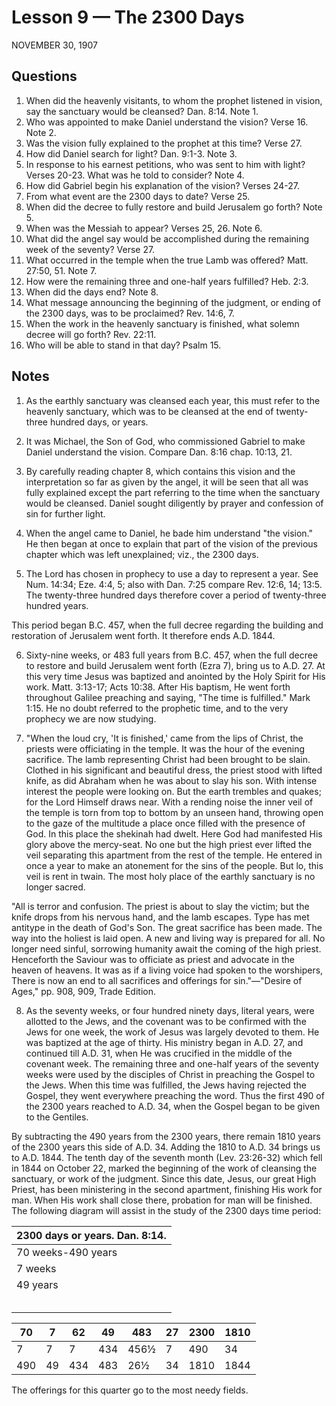 # Lesson 9 — The 2300 Days

NOVEMBER 30, 1907

## Questions

1. When did the heavenly visitants, to whom the prophet listened in vision, say the sanctuary would be cleansed? Dan. 8:14. Note 1.
2. Who was appointed to make Daniel understand the vision? Verse 16. Note 2.
3. Was the vision fully explained to the prophet at this time? Verse 27.
4. How did Daniel search for light? Dan. 9:1-3. Note 3.
5. In response to his earnest petitions, who was sent to him with light? Verses 20-23. What was he told to consider? Note 4.
6. How did Gabriel begin his explanation of the vision? Verses 24-27.
7. From what event are the 2300 days to date? Verse 25.
8. When did the decree to fully restore and build Jerusalem go forth? Note 5.
9. When was the Messiah to appear? Verses 25, 26. Note 6.
10. What did the angel say would be accomplished during the remaining week of the seventy? Verse 27.
11. What occurred in the temple when the true Lamb was offered? Matt. 27:50, 51. Note 7.
12. How were the remaining three and one-half years fulfilled? Heb. 2:3.
13. When did the days end? Note 8.
14. What message announcing the beginning of the judgment, or ending of the 2300 days, was to be proclaimed? Rev. 14:6, 7.
15. When the work in the heavenly sanctuary is finished, what solemn decree will go forth? Rev. 22:11.
16. Who will be able to stand in that day? Psalm 15.

## Notes

1. As the earthly sanctuary was cleansed each year, this must refer to the heavenly sanctuary, which was to be cleansed at the end of twenty-three hundred days, or years.

2. It was Michael, the Son of God, who commissioned Gabriel to make Daniel understand the vision. Compare Dan. 8:16 chap. 10:13, 21.

3. By carefully reading chapter 8, which contains this vision and the interpretation so far as given by the angel, it will be seen that all was fully explained except the part referring to the time when the sanctuary would be cleansed. Daniel sought diligently by prayer and confession of sin for further light.

4. When the angel came to Daniel, he bade him understand "the vision." He then began at once to explain that part of the vision of the previous chapter which was left unexplained; viz., the 2300 days.

5. The Lord has chosen in prophecy to use a day to represent a year. See Num. 14:34; Eze. 4:4, 5; also with Dan. 7:25 compare Rev. 12:6, 14; 13:5. The twenty-three hundred days therefore cover a period of twenty-three hundred years.

This period began B.C. 457, when the full decree regarding the building and restoration of Jerusalem went forth. It therefore ends A.D. 1844.

6. Sixty-nine weeks, or 483 full years from B.C. 457, when the full decree to restore and build Jerusalem went forth (Ezra 7), bring us to A.D. 27. At this very time Jesus was baptized and anointed by the Holy Spirit for His work. Matt. 3:13-17; Acts 10:38. After His baptism, He went forth throughout Galilee preaching and saying, "The time is fulfilled." Mark 1:15. He no doubt referred to the prophetic time, and to the very prophecy we are now studying.

7. "When the loud cry, 'It is finished,' came from the lips of Christ, the priests were officiating in the temple. It was the hour of the evening sacrifice. The lamb representing Christ had been brought to be slain. Clothed in his significant and beautiful dress, the priest stood with lifted knife, as did Abraham when he was about to slay his son. With intense interest the people were looking on. But the earth trembles and quakes; for the Lord Himself draws near. With a rending noise the inner veil of the temple is torn from top to bottom by an unseen hand, throwing open to the gaze of the multitude a place once filled with the presence of God. In this place the shekinah had dwelt. Here God had manifested His glory above the mercy-seat. No one but the high priest ever lifted the veil separating this apartment from the rest of the temple. He entered in once a year to make an atonement for the sins of the people. But lo, this veil is rent in twain. The most holy place of the earthly sanctuary is no longer sacred.

"All is terror and confusion. The priest is about to slay the victim; but the knife drops from his nervous hand, and the lamb escapes. Type has met antitype in the death of God's Son. The great sacrifice has been made. The way into the holiest is laid open. A new and living way is prepared for all. No longer need sinful, sorrowing humanity await the coming of the high priest. Henceforth the Saviour was to officiate as priest and advocate in the heaven of heavens. It was as if a living voice had spoken to the worshipers, There is now an end to all sacrifices and offerings for sin."—"Desire of Ages," pp. 908, 909, Trade Edition.

8. As the seventy weeks, or four hundred ninety days, literal years, were allotted to the Jews, and the covenant was to be confirmed with the Jews for one week, the work of Jesus was largely devoted to them. He was baptized at the age of thirty. His ministry began in A.D. 27, and continued till A.D. 31, when He was crucified in the middle of the covenant week. The remaining three and one-half years of the seventy weeks were used by the disciples of Christ in preaching the Gospel to the Jews. When this time was fulfilled, the Jews having rejected the Gospel, they went everywhere preaching the word. Thus the first 490 of the 2300 years reached to A.D. 34, when the Gospel began to be given to the Gentiles.

By subtracting the 490 years from the 2300 years, there remain 1810 years of the 2300 years this side of A.D. 34. Adding the 1810 to A.D. 34 brings us to A.D. 1844. The tenth day of the seventh month (Lev. 23:26-32) which fell in 1844 on October 22, marked the beginning of the work of cleansing the sanctuary, or work of the judgment. Since this date, Jesus, our great High Priest, has been ministering in the second apartment, finishing His work for man. When His work shall close there, probation for man will be finished. The following diagram will assist in the study of the 2300 days time period:

| 2300 days or years. Dan. 8:14.                            |
|-----------------------------------------------------------|
| 70 weeks-490 years                                        |
| 7 weeks          | 62 weeks          | 1 week             |
| 49 years         | 434 years         | 7 years            |
|                  |                   |                     |
|                  |                   |                     |
|                  |                   |                     |
|                  |                   | 1810 years          |
|                  |                   |                     |

| 70    | 7     | 62    | 49    | 483   | 27    | 2300  | 1810  |
|-------|-------|-------|-------|-------|-------|-------|-------|
| 7     | 7     | 7     | 434   | 456½  | 7     | 490   | 34    |
| 490   | 49    | 434   | 483   | 26½   | 34    | 1810  | 1844  |

The offerings for this quarter go to the most needy fields.